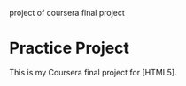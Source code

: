   project of coursera final project 
  # Practice Project
This is my Coursera final project for [HTML5].


